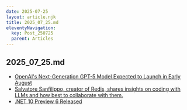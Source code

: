 ```yaml
---
date: 2025-07-25
layout: article.njk
title: 2025_07_25.md
eleventyNavigation:
  key: Post_250725
  parent: Articles
---
```

## 2025_07_25.md

- <a href="https://www.theverge.com/notepad-microsoft-newsletter/712950/openai-gpt-5-model-release-date-notepad" target="_blank">OpenAI's Next-Generation GPT-5 Model Expected to Launch in Early August</a>
- <a href="https://antirez.com/news/154" target="_blank">Salvatore Sanfilippo, creator of Redis, shares insights on coding with LLMs and how best to collaborate with them.</a>
- <a href="https://learn.microsoft.com/en-us/dotnet/core/whats-new/dotnet-10/overview" target="_blank">.NET 10 Preview 6 Released</a>
